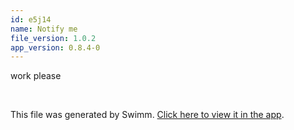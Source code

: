 ```yaml
---
id: e5j14
name: Notify me
file_version: 1.0.2
app_version: 0.8.4-0
---
```


work please

<br/>

This file was generated by Swimm. [Click here to view it in the app](https://swimm-web-app.web.app/repos/Z2l0aHViJTNBJTNBdGVzdC1naXRodWItYXBwJTNBJTNBc3dpbW1pbw==/docs/e5j14).